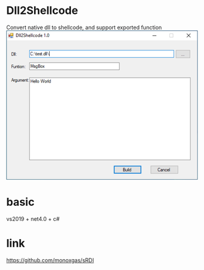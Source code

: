 # Dll2Shellcode
Convert native dll to shellcode, and support exported function  
![Screenshot](Capture.PNG)

# basic
vs2019 + net4.0 + c#

# link
https://github.com/monoxgas/sRDI
